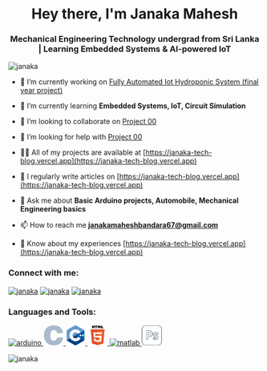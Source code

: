 <h1 align="center">Hey there, I'm Janaka Mahesh</h1>
<h3 align="center">Mechanical Engineering Technology undergrad from Sri Lanka | Learning Embedded Systems & AI-powered IoT</h3>

<p align="left"> <img src="https://komarev.com/ghpvc/?username=janaka&label=Profile%20views&color=0e75b6&style=flat" alt="janaka" /> </p>

- 🔭 I’m currently working on [Fully Automated Iot Hydroponic System (final year project)](https://janaka-tech-blog.vercel.app)

- 🌱 I’m currently learning **Embedded Systems, IoT, Circuit Simulation**

- 👯 I’m looking to collaborate on [Project 00](https://janaka-tech-blog.vercel.app)

- 🤝 I’m looking for help with [Project 00](https://janaka-tech-blog.vercel.app)

- 👨‍💻 All of my projects are available at [https://janaka-tech-blog.vercel.app](https://janaka-tech-blog.vercel.app)

- 📝 I regularly write articles on [https://janaka-tech-blog.vercel.app](https://janaka-tech-blog.vercel.app)

- 💬 Ask me about **Basic Arduino projects, Automobile, Mechanical Engineering basics**

- 📫 How to reach me **janakamaheshbandara67@gmail.com**

- 📄 Know about my experiences [https://janaka-tech-blog.vercel.app](https://janaka-tech-blog.vercel.app)

<h3 align="left">Connect with me:</h3>
<p align="left">
<a href="https://linkedin.com/in/janaka" target="blank"><img align="center" src="https://raw.githubusercontent.com/rahuldkjain/github-profile-readme-generator/master/src/images/icons/Social/linked-in-alt.svg" alt="janaka" height="30" width="40" /></a>
<a href="https://fb.com/janaka" target="blank"><img align="center" src="https://raw.githubusercontent.com/rahuldkjain/github-profile-readme-generator/master/src/images/icons/Social/facebook.svg" alt="janaka" height="30" width="40" /></a>
<a href="https://www.youtube.com/c/janaka" target="blank"><img align="center" src="https://raw.githubusercontent.com/rahuldkjain/github-profile-readme-generator/master/src/images/icons/Social/youtube.svg" alt="janaka" height="30" width="40" /></a>
</p>

<h3 align="left">Languages and Tools:</h3>
<p align="left"> <a href="https://www.arduino.cc/" target="_blank" rel="noreferrer"> <img src="https://cdn.worldvectorlogo.com/logos/arduino-1.svg" alt="arduino" width="40" height="40"/> </a> <a href="https://www.cprogramming.com/" target="_blank" rel="noreferrer"> <img src="https://raw.githubusercontent.com/devicons/devicon/master/icons/c/c-original.svg" alt="c" width="40" height="40"/> </a> <a href="https://www.w3schools.com/cpp/" target="_blank" rel="noreferrer"> <img src="https://raw.githubusercontent.com/devicons/devicon/master/icons/cplusplus/cplusplus-original.svg" alt="cplusplus" width="40" height="40"/> </a> <a href="https://www.w3.org/html/" target="_blank" rel="noreferrer"> <img src="https://raw.githubusercontent.com/devicons/devicon/master/icons/html5/html5-original-wordmark.svg" alt="html5" width="40" height="40"/> </a> <a href="https://www.mathworks.com/" target="_blank" rel="noreferrer"> <img src="https://upload.wikimedia.org/wikipedia/commons/2/21/Matlab_Logo.png" alt="matlab" width="40" height="40"/> </a> <a href="https://www.photoshop.com/en" target="_blank" rel="noreferrer"> <img src="https://raw.githubusercontent.com/devicons/devicon/master/icons/photoshop/photoshop-line.svg" alt="photoshop" width="40" height="40"/> </a> </p>

<p><img align="center" src="https://github-readme-stats.vercel.app/api/top-langs?username=janaka&show_icons=true&locale=en&layout=compact" alt="janaka" /></p>
